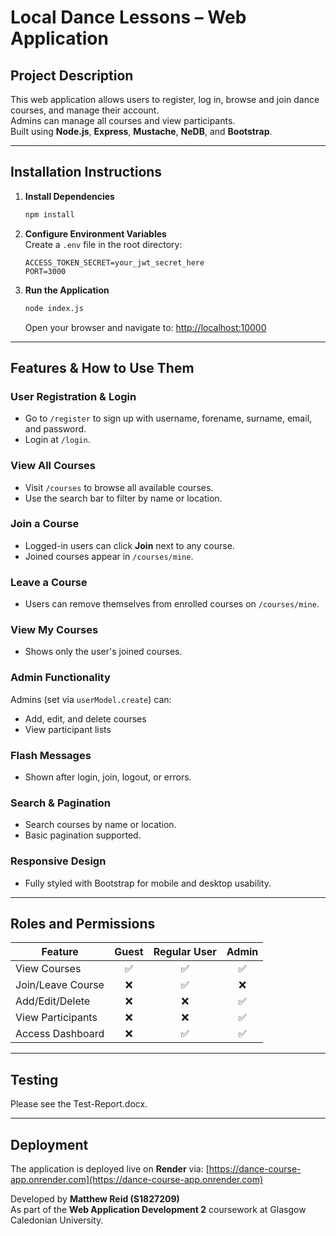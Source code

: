 # Local Dance Lessons – Web Application

## Project Description

This web application allows users to register, log in, browse and join dance courses, and manage their account.  
Admins can manage all courses and view participants.  
Built using **Node.js**, **Express**, **Mustache**, **NeDB**, and **Bootstrap**.

---

## Installation Instructions

1. **Install Dependencies**
   ```bash
   npm install
   ```

2. **Configure Environment Variables**  
   Create a `.env` file in the root directory:
   ```
   ACCESS_TOKEN_SECRET=your_jwt_secret_here
   PORT=3000
   ```

3. **Run the Application**
   ```bash
   node index.js
   ```
   Open your browser and navigate to: [http://localhost:10000](http://localhost:10000)

---

## Features & How to Use Them

### User Registration & Login
- Go to `/register` to sign up with username, forename, surname, email, and password.
- Login at `/login`.

### View All Courses
- Visit `/courses` to browse all available courses.
- Use the search bar to filter by name or location.

### Join a Course
- Logged-in users can click **Join** next to any course.
- Joined courses appear in `/courses/mine`.

### Leave a Course
- Users can remove themselves from enrolled courses on `/courses/mine`.

### View My Courses
- Shows only the user's joined courses.

### Admin Functionality
Admins (set via `userModel.create`) can:
- Add, edit, and delete courses
- View participant lists

### Flash Messages
- Shown after login, join, logout, or errors.

### Search & Pagination
- Search courses by name or location.
- Basic pagination supported.

### Responsive Design
- Fully styled with Bootstrap for mobile and desktop usability.

---

## Roles and Permissions

| Feature              | Guest | Regular User | Admin |
|----------------------|:-----:|:------------:|:-----:|
| View Courses         | ✅    | ✅           | ✅    |
| Join/Leave Course    | ❌    | ✅           | ❌    |
| Add/Edit/Delete      | ❌    | ❌           | ✅    |
| View Participants    | ❌    | ❌           | ✅    |
| Access Dashboard     | ❌    | ✅           | ✅    |

---

## Testing

Please see the Test-Report.docx.

---

## Deployment

The application is deployed live on **Render** via: [https://dance-course-app.onrender.com](https://dance-course-app.onrender.com)

Developed by **Matthew Reid (S1827209)**  
As part of the **Web Application Development 2** coursework at Glasgow Caledonian University.
